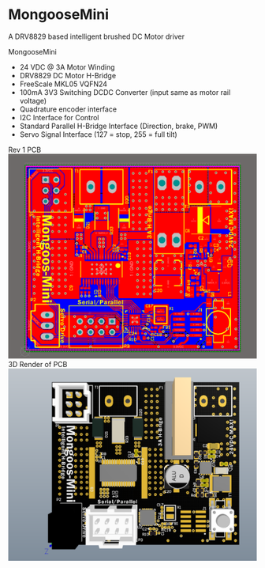 # MongooseMini
A DRV8829 based intelligent brushed DC Motor driver

MongooseMini
- 24 VDC @ 3A Motor Winding
- DRV8829 DC Motor H-Bridge
- FreeScale MKL05 VQFN24
- 100mA 3V3 Switching DCDC Converter (input same as motor rail voltage)
- Quadrature encoder interface
- I2C Interface for Control
- Standard Parallel H-Bridge Interface (Direction, brake, PWM)
- Servo Signal Interface (127 = stop, 255 = full tilt)

Rev 1 PCB
![Rev 1](PCB/MongooseMini.png)
3D Render of PCB
![Rev 1 3D](PCB/MongooseMini3D.png)
